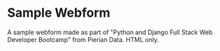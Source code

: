 # Sample Webform
A sample webform made as part of "Python and Django Full Stack Web Developer Bootcamp" from Pierian Data.
HTML only.
